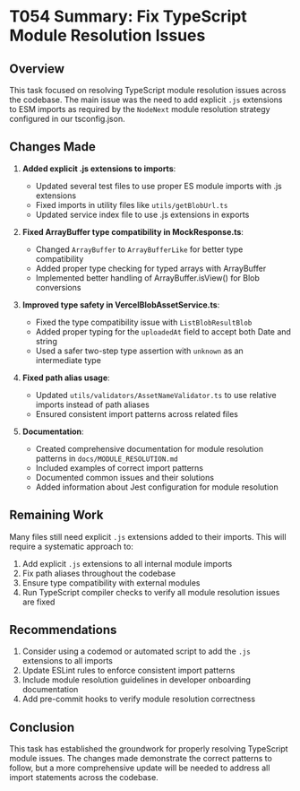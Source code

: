 # T054 Summary: Fix TypeScript Module Resolution Issues

## Overview

This task focused on resolving TypeScript module resolution issues across the codebase. The main issue was the need to add explicit `.js` extensions to ESM imports as required by the `NodeNext` module resolution strategy configured in our tsconfig.json.

## Changes Made

1. **Added explicit .js extensions to imports**:

   - Updated several test files to use proper ES module imports with .js extensions
   - Fixed imports in utility files like `utils/getBlobUrl.ts`
   - Updated service index file to use .js extensions in exports

2. **Fixed ArrayBuffer type compatibility in MockResponse.ts**:

   - Changed `ArrayBuffer` to `ArrayBufferLike` for better type compatibility
   - Added proper type checking for typed arrays with ArrayBuffer
   - Implemented better handling of ArrayBuffer.isView() for Blob conversions

3. **Improved type safety in VercelBlobAssetService.ts**:

   - Fixed the type compatibility issue with `ListBlobResultBlob`
   - Added proper typing for the `uploadedAt` field to accept both Date and string
   - Used a safer two-step type assertion with `unknown` as an intermediate type

4. **Fixed path alias usage**:

   - Updated `utils/validators/AssetNameValidator.ts` to use relative imports instead of path aliases
   - Ensured consistent import patterns across related files

5. **Documentation**:
   - Created comprehensive documentation for module resolution patterns in `docs/MODULE_RESOLUTION.md`
   - Included examples of correct import patterns
   - Documented common issues and their solutions
   - Added information about Jest configuration for module resolution

## Remaining Work

Many files still need explicit `.js` extensions added to their imports. This will require a systematic approach to:

1. Add explicit `.js` extensions to all internal module imports
2. Fix path aliases throughout the codebase
3. Ensure type compatibility with external modules
4. Run TypeScript compiler checks to verify all module resolution issues are fixed

## Recommendations

1. Consider using a codemod or automated script to add the `.js` extensions to all imports
2. Update ESLint rules to enforce consistent import patterns
3. Include module resolution guidelines in developer onboarding documentation
4. Add pre-commit hooks to verify module resolution correctness

## Conclusion

This task has established the groundwork for properly resolving TypeScript module issues. The changes made demonstrate the correct patterns to follow, but a more comprehensive update will be needed to address all import statements across the codebase.
